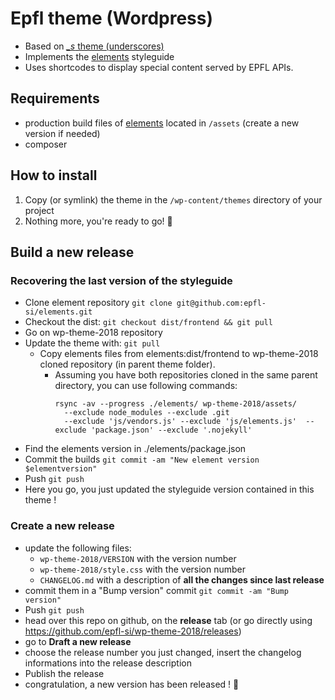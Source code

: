 
Epfl theme (Wordpress)
===
 * Based on [*_s* theme (underscores)](https://underscores.me/)
 * Implements the [elements](https://github.com/epfl-si/elements) styleguide
 * Uses shortcodes to display special content served by EPFL APIs.

## Requirements
  * production build files of [elements](https://github.com/epfl-si/elements) located in `/assets` (create a new version if needed)
  * composer

## How to install
  1. Copy (or symlink) the theme in the `/wp-content/themes` directory of your project
  2. Nothing more, you're ready to go! 🚀

## Build a new release
### Recovering the last version of the styleguide
  - Clone element repository `git clone git@github.com:epfl-si/elements.git`
  - Checkout the dist: `git checkout dist/frontend && git pull` 
  - Go on wp-theme-2018 repository 
  - Update the theme with: `git pull`
    - Copy elements files from elements:dist/frontend to wp-theme-2018 cloned repository (in parent theme folder). 
      - Assuming you have both repositories cloned in the same parent directory, you can use following
        commands:
        ```
        rsync -av --progress ./elements/ wp-theme-2018/assets/ 
          --exclude node_modules --exclude .git 
          --exclude 'js/vendors.js' --exclude 'js/elements.js'  --exclude 'package.json' --exclude '.nojekyll'
        ```
  - Find the elements version in ./elements/package.json
  - Commit the builds `git commit -am "New element version $elementversion"`
  - Push `git push`
  - Here you go, you just updated the styleguide version contained in this theme !

### Create a new release
  - update the following files:
    - `wp-theme-2018/VERSION` with the version number
    - `wp-theme-2018/style.css` with the version number
    - `CHANGELOG.md` with a description of **all the changes since last release**
  - commit them in a "Bump version" commit `git commit -am "Bump version"`
  - Push `git push`
  - head over this repo on github, on the **release** tab (or go directly using https://github.com/epfl-si/wp-theme-2018/releases)
  - go to **Draft a new release**
  - choose the release number you just changed, insert the changelog informations into the release description
  - Publish the release
  - congratulation, a new version has been released ! 🎉
